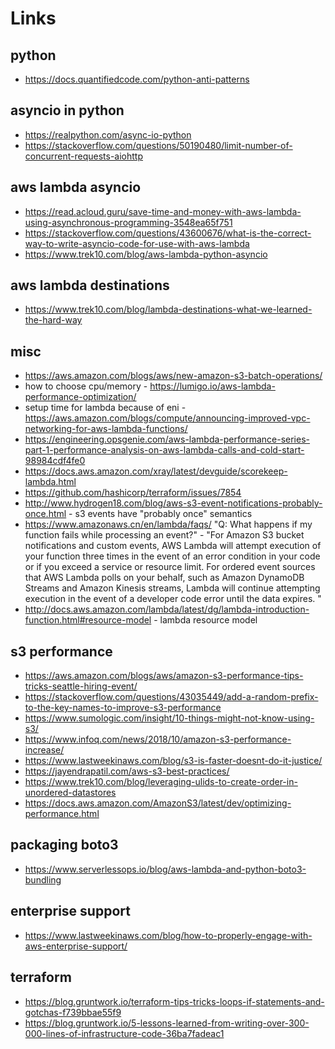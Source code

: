 # Links

## python
* https://docs.quantifiedcode.com/python-anti-patterns

## asyncio in python
* https://realpython.com/async-io-python
* https://stackoverflow.com/questions/50190480/limit-number-of-concurrent-requests-aiohttp

## aws lambda asyncio
* https://read.acloud.guru/save-time-and-money-with-aws-lambda-using-asynchronous-programming-3548ea65f751
* https://stackoverflow.com/questions/43600676/what-is-the-correct-way-to-write-asyncio-code-for-use-with-aws-lambda
* https://www.trek10.com/blog/aws-lambda-python-asyncio

## aws lambda destinations
* https://www.trek10.com/blog/lambda-destinations-what-we-learned-the-hard-way

## misc
* https://aws.amazon.com/blogs/aws/new-amazon-s3-batch-operations/
* how to choose cpu/memory - https://lumigo.io/aws-lambda-performance-optimization/
* setup time for lambda because of eni - https://aws.amazon.com/blogs/compute/announcing-improved-vpc-networking-for-aws-lambda-functions/
* https://engineering.opsgenie.com/aws-lambda-performance-series-part-1-performance-analysis-on-aws-lambda-calls-and-cold-start-98984cdf4fe0
* https://docs.aws.amazon.com/xray/latest/devguide/scorekeep-lambda.html
* https://github.com/hashicorp/terraform/issues/7854
* http://www.hydrogen18.com/blog/aws-s3-event-notifications-probably-once.html - s3 events have "probably once" semantics
* https://www.amazonaws.cn/en/lambda/faqs/ "Q: What happens if my function fails while processing an event?" -
"For Amazon S3 bucket notifications and custom events, AWS Lambda will attempt execution of your function three times in the event of an error condition in your code or if you exceed a service or resource limit. For ordered event sources that AWS Lambda polls on your behalf, such as Amazon DynamoDB Streams and Amazon Kinesis streams, Lambda will continue attempting execution in the event of a developer code error until the data expires. "
* http://docs.aws.amazon.com/lambda/latest/dg/lambda-introduction-function.html#resource-model - lambda resource model

## s3 performance
* https://aws.amazon.com/blogs/aws/amazon-s3-performance-tips-tricks-seattle-hiring-event/
* https://stackoverflow.com/questions/43035449/add-a-random-prefix-to-the-key-names-to-improve-s3-performance
* https://www.sumologic.com/insight/10-things-might-not-know-using-s3/
* https://www.infoq.com/news/2018/10/amazon-s3-performance-increase/
* https://www.lastweekinaws.com/blog/s3-is-faster-doesnt-do-it-justice/
* https://jayendrapatil.com/aws-s3-best-practices/
* https://www.trek10.com/blog/leveraging-ulids-to-create-order-in-unordered-datastores
* https://docs.aws.amazon.com/AmazonS3/latest/dev/optimizing-performance.html

## packaging boto3
* https://www.serverlessops.io/blog/aws-lambda-and-python-boto3-bundling

## enterprise support
* https://www.lastweekinaws.com/blog/how-to-properly-engage-with-aws-enterprise-support/

## terraform
* https://blog.gruntwork.io/terraform-tips-tricks-loops-if-statements-and-gotchas-f739bbae55f9
* https://blog.gruntwork.io/5-lessons-learned-from-writing-over-300-000-lines-of-infrastructure-code-36ba7fadeac1


